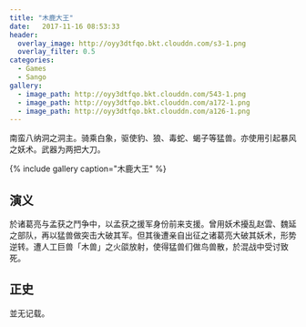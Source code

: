 ```yaml
---
title: "木鹿大王"
date:   2017-11-16 08:53:33
header:
  overlay_image: http://oyy3dtfqo.bkt.clouddn.com/s3-1.png
  overlay_filter: 0.5
categories:
  - Games
  - Sango
gallery:
  - image_path: http://oyy3dtfqo.bkt.clouddn.com/543-1.png
  - image_path: http://oyy3dtfqo.bkt.clouddn.com/a172-1.png
  - image_path: http://oyy3dtfqo.bkt.clouddn.com/a126-1.png
---
```


南蛮八纳洞之洞主。骑乘白象，驱使豹、狼、毒蛇、蝎子等猛兽。亦使用引起暴风之妖术。武器为两把大刀。

{% include gallery caption="木鹿大王" %}

## 演义

於诸葛亮与孟获之鬥争中，以孟获之援军身份前来支援。曾用妖术擾乱赵雲、魏延之部队，再以猛兽做突击大破其军。但其後遭亲自出征之诸葛亮大破其妖术，形势逆转。遭人工巨兽「木兽」之火燄放射，使得猛兽们做鸟兽散，於混战中受讨致死。

## 正史

並无记载。